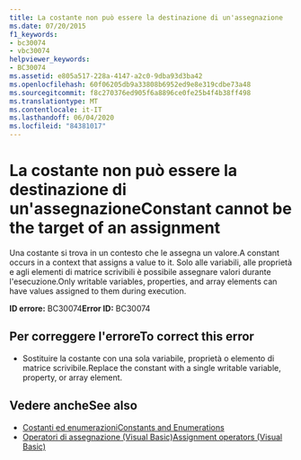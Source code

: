 ```yaml
---
title: La costante non può essere la destinazione di un'assegnazione
ms.date: 07/20/2015
f1_keywords:
- bc30074
- vbc30074
helpviewer_keywords:
- BC30074
ms.assetid: e805a517-228a-4147-a2c0-9dba93d3ba42
ms.openlocfilehash: 60f06205db9a33808b6952ed9e8e319cdbe73a48
ms.sourcegitcommit: f8c270376ed905f6a8896ce0fe25b4f4b38ff498
ms.translationtype: MT
ms.contentlocale: it-IT
ms.lasthandoff: 06/04/2020
ms.locfileid: "84381017"
---
```

# <a name="constant-cannot-be-the-target-of-an-assignment"></a><span data-ttu-id="ae3af-102">La costante non può essere la destinazione di un'assegnazione</span><span class="sxs-lookup"><span data-stu-id="ae3af-102">Constant cannot be the target of an assignment</span></span>
<span data-ttu-id="ae3af-103">Una costante si trova in un contesto che le assegna un valore.</span><span class="sxs-lookup"><span data-stu-id="ae3af-103">A constant occurs in a context that assigns a value to it.</span></span> <span data-ttu-id="ae3af-104">Solo alle variabili, alle proprietà e agli elementi di matrice scrivibili è possibile assegnare valori durante l'esecuzione.</span><span class="sxs-lookup"><span data-stu-id="ae3af-104">Only writable variables, properties, and array elements can have values assigned to them during execution.</span></span>  
  
 <span data-ttu-id="ae3af-105">**ID errore:** BC30074</span><span class="sxs-lookup"><span data-stu-id="ae3af-105">**Error ID:** BC30074</span></span>  
  
## <a name="to-correct-this-error"></a><span data-ttu-id="ae3af-106">Per correggere l'errore</span><span class="sxs-lookup"><span data-stu-id="ae3af-106">To correct this error</span></span>  
  
- <span data-ttu-id="ae3af-107">Sostituire la costante con una sola variabile, proprietà o elemento di matrice scrivibile.</span><span class="sxs-lookup"><span data-stu-id="ae3af-107">Replace the constant with a single writable variable, property, or array element.</span></span>  
  
## <a name="see-also"></a><span data-ttu-id="ae3af-108">Vedere anche</span><span class="sxs-lookup"><span data-stu-id="ae3af-108">See also</span></span>

- [<span data-ttu-id="ae3af-109">Costanti ed enumerazioni</span><span class="sxs-lookup"><span data-stu-id="ae3af-109">Constants and Enumerations</span></span>](../programming-guide/language-features/constants-enums/index.md)
- [<span data-ttu-id="ae3af-110">Operatori di assegnazione (Visual Basic)</span><span class="sxs-lookup"><span data-stu-id="ae3af-110">Assignment operators (Visual Basic)</span></span>](../language-reference/operators/assignment-operators.md)
